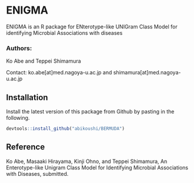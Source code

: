 # ENIGMA
ENIGMA is an R package for ENterotype-like UNIGram Class Model for identifying Microbial Associations with diseases

### Authors:

Ko Abe and Teppei Shimamura

Contact: ko.abe[at]med.nagoya-u.ac.jp and shimamura[at]med.nagoya-u.ac.jp

## Installation

Install the latest version of this package from Github by pasting in the following.

~~~R
devtools::install_github("abikoushi/BERMUDA")
~~~


## Reference
Ko Abe, Masaaki Hirayama, Kinji Ohno, and Teppei Shimamura, An Enterotype-like Unigram Class Model for Identifying Microbial Associations with Diseases, submitted.
